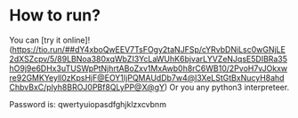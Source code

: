 # How to run?

You can [try it online]!(https://tio.run/##dY4xboQwEEV7TsFOgy2taNJFSp/cYRvbDNiLsc0wGNjLE2dXSZcpv/5/89LBNoa380xqWbZI3YcLaWUhK6bjvarLYVZeNJqsE5DIBRa35hO9j9e6DHx3uTUSWpPtNjhrtABoZxv1MxAwb0h8rC6WB10/2PvoH7vJOkxwre92GMKYeyll0zKpsHjF@EOY1IjPQMAUdDb7w4@l3XeLStGtBxNucyH8ahdChbvBxC/plyh8BROJ0PBf8QLyPP@X@gY)
Or you any python3 interpreteer.

Password is: qwertyuiopasdfghjklzxcvbnm
